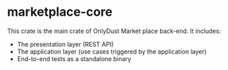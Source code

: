 # marketplace-core

This crate is the main crate of OnlyDust Market place back-end.
It includes:

-   The presentation layer (REST API)
-   The application layer (use cases triggered by the application layer)
-   End-to-end tests as a standalone binary

